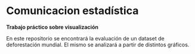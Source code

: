 # Comunicacion estadística

**Trabajo práctico sobre visualización**

En este repositorio se encontrará la evaluación de un dataset de deforestación mundial. El mismo se analizará a partir de distintos gráficos.


